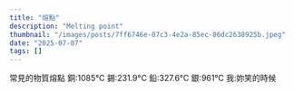 ```yaml
---
title: "熔點"
description: "Melting point"
thumbnail: "/images/posts/7ff6746e-07c3-4e2a-85ec-86dc2638925b.jpeg"
date: "2025-07-07"
tags: []
---
```


常見的物質熔點
銅:1085°C
錫:231.9°C
鉛:327.6°C
銀:961°C
我:妳笑的時候

